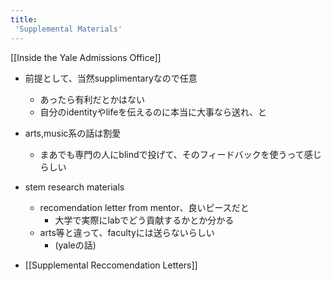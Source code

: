 ```yaml
---
title:
 'Supplemental Materials'
---
```


[[Inside the Yale Admissions Office]]
- 前提として、当然supplimentaryなので任意
    - あったら有利だとかはない
    - 自分のidentityやlifeを伝えるのに本当に大事なら送れ、と
- arts,music系の話は割愛
    - まあでも専門の人にblindで投げて、そのフィードバックを使うって感じらしい
- stem research materials
    - recomendation letter from mentor、良いピースだと
        - 大学で実際にlabでどう貢献するかとか分かる
    - arts等と違って、facultyには送らないらしい
        - (yaleの話)

- [[Supplemental Reccomendation Letters]]
